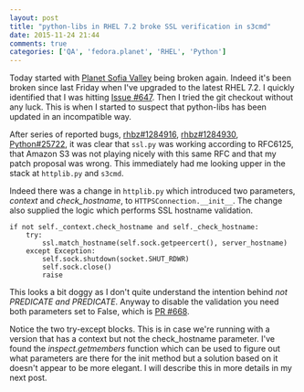 ```yaml
---
layout: post
title: "python-libs in RHEL 7.2 broke SSL verification in s3cmd"
date: 2015-11-24 21:44
comments: true
categories: ['QA', 'fedora.planet', 'RHEL', 'Python']
---
```


Today started with [Planet Sofia Valley](http://planet.sofiavalley.com) being
broken again. Indeed it's been broken since last Friday when I've upgraded to
the latest RHEL 7.2. I quickly identified that I was hitting
[Issue #647](https://github.com/s3tools/s3cmd/issues/647). Then I tried the
git checkout without any luck. This is when I started to suspect that python-libs
has been updated in an incompatible way.

After series of reported bugs,
[rhbz#1284916](https://bugzilla.redhat.com/show_bug.cgi?id=1284916),
[rhbz#1284930](https://bugzilla.redhat.com/show_bug.cgi?id=1284930),
[Python#25722](http://bugs.python.org/issue25722), it was clear that
`ssl.py` was working according to RFC6125, that Amazon S3 was not playing
nicely with this same RFC and that my patch proposal was wrong.
This immediately had me looking upper in the stack at `httplib.py` and `s3cmd`.

Indeed there was a change in `httplib.py` which introduced two parameters,
*context* and *check_hostname*, to `HTTPSConnection.__init__`. The change
also supplied the logic which performs SSL hostname validation.

    if not self._context.check_hostname and self._check_hostname:
        try:
            ssl.match_hostname(self.sock.getpeercert(), server_hostname)
        except Exception:
            self.sock.shutdown(socket.SHUT_RDWR)
            self.sock.close()
            raise

This looks a bit doggy as I don't quite understand the intention behind
*not PREDICATE and PREDICATE*. Anyway to disable the validation you need
both parameters set to False, which is
[PR #668](https://github.com/s3tools/s3cmd/pull/668).

Notice the two try-except blocks. This is in case we're running with a
version that has a context but not the check_hostname parameter. I've found
the *inspect.getmembers* function which can be used to figure out what
parameters are there for the init method but a solution based on it
doesn't appear to be more elegant. I will describe this in more details in
my next post.
